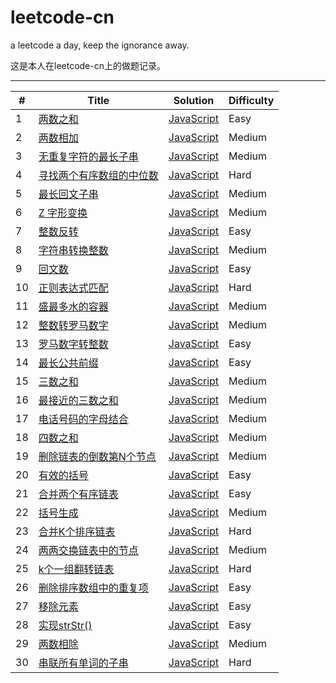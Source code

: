 # leetcode-cn
a leetcode a day, keep the  ignorance away.

这是本人在leetcode-cn上的做题记录。

---

\# | Title | Solution | Difficulty
---|---|---|---
1 | [两数之和](https://leetcode-cn.com/problems/two-sum/) | [JavaScript](https://github.com/matteokjh/leetcode-cn/blob/master/javaScript/1-twoSum.js)  | Easy
2 | [两数相加](https://leetcode-cn.com/problems/add-two-numbers/) | [JavaScript](https://github.com/matteokjh/leetcode-cn/blob/master/javaScript/2-addTwo.js)  | Medium
3 | [无重复字符的最长子串](https://leetcode-cn.com/problems/longest-substring-without-repeating-characters/) | [JavaScript](https://github.com/matteokjh/leetcode-cn/blob/master/javaScript/3-subString.js)  | Medium
4 | [寻找两个有序数组的中位数](https://leetcode-cn.com/problems/median-of-two-sorted-arrays/) | [JavaScript](https://github.com/matteokjh/leetcode-cn/blob/master/javaScript/4-findMedian.js)  | Hard
5 | [最长回文子串](https://leetcode-cn.com/problems/longest-palindromic-substring/) | [JavaScript](https://github.com/matteokjh/leetcode-cn/blob/master/javaScript/5-longestPalindrome.js)  | Medium
6 | [Z 字形变换](https://leetcode-cn.com/problems/zigzag-conversion/) | [JavaScript](https://github.com/matteokjh/leetcode-cn/blob/master/javaScript/6-zConvert.js)  | Medium
7 | [整数反转](https://leetcode-cn.com/problems/reverse-integer/) | [JavaScript](https://github.com/matteokjh/leetcode-cn/blob/master/javaScript/7-intReverse.js)  | Easy
8 | [字符串转换整数](https://leetcode-cn.com/problems/string-to-integer-atoi/) | [JavaScript](https://github.com/matteokjh/leetcode-cn/blob/master/javaScript/8-myAtoI.js)  | Medium
9 | [回文数](https://leetcode-cn.com/problems/palindrome-number/) | [JavaScript](https://github.com/matteokjh/leetcode-cn/blob/master/javaScript/9-isPalindrome.js)  | Easy
10 | [正则表达式匹配](https://leetcode-cn.com/problems/regular-expression-matching/) | [JavaScript](https://github.com/matteokjh/leetcode-cn/blob/master/javaScript/10-isMatch.js)  | Hard
11 | [盛最多水的容器](https://leetcode-cn.com/problems/container-with-most-water/) | [JavaScript](https://github.com/matteokjh/leetcode-cn/blob/master/javaScript/11-maxArea.js)  | Medium
12 | [整数转罗马数字](https://leetcode-cn.com/problems/integer-to-roman/) | [JavaScript](https://github.com/matteokjh/leetcode-cn/blob/master/javaScript/12-intToRoman.js)  | Medium
13 | [罗马数字转整数](https://leetcode-cn.com/problems/roman-to-integer/) | [JavaScript](https://github.com/matteokjh/leetcode-cn/blob/master/javaScript/13-romanToInt.js)  | Easy
14 | [最长公共前缀](https://leetcode-cn.com/problems/longest-common-prefix/) | [JavaScript](https://github.com/matteokjh/leetcode-cn/blob/master/javaScript/14-longestPrefix.js)  | Easy
15 | [三数之和](https://leetcode-cn.com/problems/3sum/) | [JavaScript](https://github.com/matteokjh/leetcode-cn/blob/master/javaScript/15-threeSum.js)  | Medium
16 | [最接近的三数之和](https://leetcode-cn.com/problems/3sum-closest/) | [JavaScript](https://github.com/matteokjh/leetcode-cn/blob/master/javaScript/16-threeSumCloset.js)  | Medium
17 | [电话号码的字母结合](https://leetcode-cn.com/problems/letter-combinations-of-a-phone-number/) | [JavaScript](https://github.com/matteokjh/leetcode-cn/blob/master/javaScript/17-phoneNumber.js)  | Medium
18 | [四数之和](https://leetcode-cn.com/problems/4sum/) | [JavaScript](https://github.com/matteokjh/leetcode-cn/blob/master/javaScript/18-fourSum.js)  | Medium
19 | [删除链表的倒数第N个节点](https://leetcode-cn.com/problems/remove-nth-node-from-end-of-list/) | [JavaScript](https://github.com/matteokjh/leetcode-cn/blob/master/javaScript/19-removeNode.js)  | Medium
20 | [有效的括号](https://leetcode-cn.com/problems/valid-parentheses/) | [JavaScript](https://github.com/matteokjh/leetcode-cn/blob/master/javaScript/20-isValid.js)  | Easy
21 | [合并两个有序链表](https://leetcode-cn.com/problems/merge-two-sorted-lists/) | [JavaScript](https://github.com/matteokjh/leetcode-cn/blob/master/javaScript/21-mergeList.js)  | Easy
22 | [括号生成](https://leetcode-cn.com/problems/generate-parentheses/) | [JavaScript](https://github.com/matteokjh/leetcode-cn/blob/master/javaScript/22-parenthesis.js)  | Medium
23 | [合并K个排序链表](https://leetcode-cn.com/problems/merge-k-sorted-lists/) | [JavaScript](https://github.com/matteokjh/leetcode-cn/blob/master/javaScript/23-mergeListK.js)  | Hard
24 | [两两交换链表中的节点](https://leetcode-cn.com/problems/swap-nodes-in-pairs/) | [JavaScript](https://github.com/matteokjh/leetcode-cn/blob/master/javaScript/24-swapNode.js)  | Medium
25 | [k个一组翻转链表](https://leetcode-cn.com/problems/reverse-nodes-in-k-group/) | [JavaScript](https://github.com/matteokjh/leetcode-cn/blob/master/javaScript/25-reverseKGroup.js)  | Hard
26 | [删除排序数组中的重复项](https://leetcode-cn.com/problems/remove-duplicates-from-sorted-array/) | [JavaScript](https://github.com/matteokjh/leetcode-cn/blob/master/javaScript/26-removeDuplicates.js)  | Easy
27 | [移除元素](https://leetcode-cn.com/problems/remove-element/) | [JavaScript](https://github.com/matteokjh/leetcode-cn/blob/master/javaScript/27-removeElement.js)  | Easy
28 | [实现strStr()](https://leetcode-cn.com/problems/implement-strstr/) | [JavaScript](https://github.com/matteokjh/leetcode-cn/blob/master/javaScript/28-kmp.js)  | Easy
29 | [两数相除](https://leetcode-cn.com/problems/remove-element/) | [JavaScript](https://github.com/matteokjh/leetcode-cn/blob/master/javaScript/29-divide.js)  | Medium
30 | [串联所有单词的子串](https://leetcode-cn.com/problems/remove-element/) | [JavaScript](https://github.com/matteokjh/leetcode-cn/blob/master/javaScript/30-findSubString.js)  | Hard
